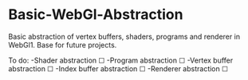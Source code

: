 # Basic-WebGl-Abstraction

Basic abstraction of vertex buffers, shaders, programs and renderer in WebGl1.
Base for future projects.

To do:
-Shader abstraction ☐
-Program abstraction ☐
-Vertex buffer abstraction ☐
-Index buffer abstraction ☐
-Renderer abstraction ☐
